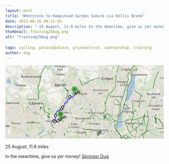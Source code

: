 ```yaml
---
layout: post
title: "Whetstone to Hampstead Garden Suburb via Dollis Brook"
date: 2012-08-26 09:11:16
description: " 25 August, 11.8 miles In the meantime, give us yer money! Sponsor Dug&#8230;"
thumbnail: Training25Aug.png
alt: "Training25Aug.png"

tags: cycling, palace2palace, princestrust, sponsorship, training
author: dug
---
```


<p><a href="http://my.artezglobal.com/personalPage.aspx?registrationID=407191"><img alt="Whetstone to Hampstead Garden Suburb via Dollis Brook" src="/assets/i/Training25Aug.png" width="640" foo="270" style="" /></a></p>

<p>25 August, 11.8 miles</p>

<p>In the meantime, give us yer money! <a href="http://my.artezglobal.com/personalPage.aspx?registrationID=407191">Sponsor Dug</a></p>
